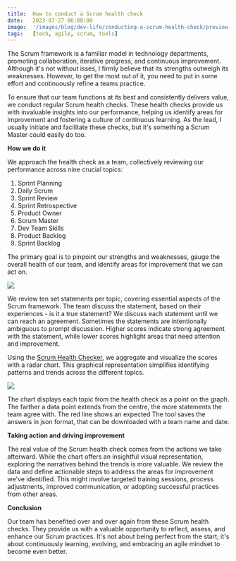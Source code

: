 ```yaml
---
title:  How to conduct a Scrum health check
date:   2023-07-27 06:00:00
image:  '/images/blog/dev-life/conducting-a-scrum-health-check/preview.jpg'
tags:   [tech, agile, scrum, tools]
---
```


The Scrum framework is a familiar model in technology departments, promoting collaboration, iterative progress, and continuous improvement. Although it's not without isses, I firmly believe that its strengths outweigh its weaknesses. However, to get the most out of it, you need to put in some effort and continuously refine a teams practice.

To ensure that our team functions at its best and consistently delivers value, we conduct regular Scrum health checks. These health checks provide us with invaluable insights into our performance, helping us identify areas for improvement and fostering a culture of continuous learning. As the lead, I usually initiate and facilitate these checks, but it's something a Scrum Master could easily do too.

**How we do it**

We approach the health check as a team, collectively reviewing our performance across nine crucial topics:

1.  Sprint Planning
2.  Daily Scrum
3.  Sprint Review
4.  Sprint Retrospective
5.  Product Owner
6.  Scrum Master
7.  Dev Team Skills
8.  Product Backlog
9.  Sprint Backlog

The primary goal is to pinpoint our strengths and weaknesses, gauge the overall health of our team, and identify areas for improvement that we can act on.

![](/images/blog/dev-life/conducting-a-scrum-health-check/image-2.jpg)

We review ten set statements per topic, covering essential aspects of the Scrum framework. The team discuss the statement, based on their experiences - is it a true statement? We discuss each statement until we can reach an agreement. Sometimes the statements are intentionally ambiguous to prompt discussion. Higher scores indicate strong agreement with the statement, while lower scores highlight areas that need attention and improvement.

Using the [Scrum Health Checker](https://github.com/asherawelan/scrum-health-checker), we aggregate and visualize the scores with a radar chart. This graphical representation simplifies identifying patterns and trends across the different topics.

![](/images/blog/dev-life/conducting-a-scrum-health-check/image-1.jpg)

The chart displays each topic from the health check as a point on the graph. The farther a data point extends from the centre, the more statements the team agree with. The red line shows an expected The tool saves the answers in json format, that can be downloaded with a team name and date.

**Taking action and driving improvement**

The real value of the Scrum health check comes from the actions we take afterward. While the chart offers an insightful visual representation, exploring the narratives behind the trends is more valuable. We review the data and define actionable steps to address the areas for improvement we've identified. This might involve targeted training sessions, process adjustments, improved communication, or adopting successful practices from other areas.

**Conclusion**

Our team has benefited over and over again from these Scrum health checks. They provide us with a valuable opportunity to reflect, assess, and enhance our Scrum practices. It's not about being perfect from the start; it's about continuously learning, evolving, and embracing an agile mindset to become even better.